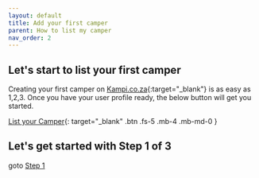```yaml
---
layout: default
title: Add your first camper
parent: How to list my camper
nav_order: 2
---
```


## Let's start to list your first camper
Creating your first camper on [Kampi.co.za](https://kampi.co.za){:target="_blank"} is as easy as 1,2,3. Once you have your user profile ready, the below button will get you started.

[List your Camper](https://www.kampi.co.za/become-a-owner){: target="_blank" .btn .fs-5 .mb-4 .mb-md-0 }

## Let's get started with Step 1 of 3
goto [Step 1](/docs/listing/listing-step1)